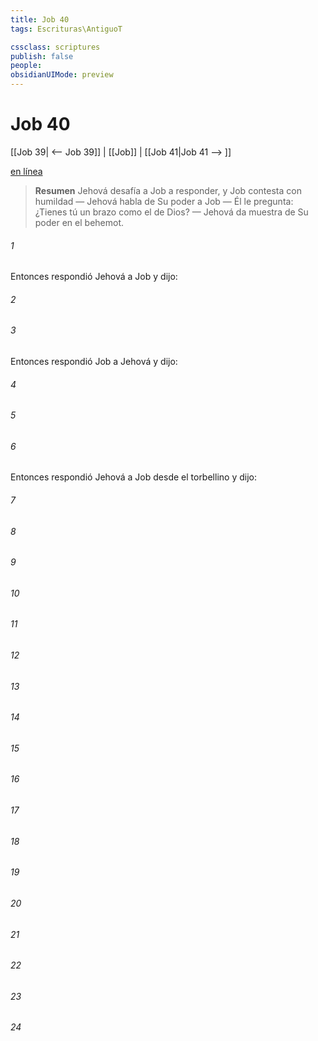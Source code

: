 ```yaml
---
title: Job 40
tags: Escrituras\AntiguoT

cssclass: scriptures
publish: false
people:
obsidianUIMode: preview
---
```


# Job 40
[[Job 39| <-- Job 39]] | [[Job]] | [[Job 41|Job 41 --> ]]

[en línea](https://churchofjesuschrist.org/study/scriptures/ot/job/40?lang=spa)

> __Resumen__
Jehová desafía a Job a responder, y Job contesta con humildad — Jehová habla de Su poder a Job — Él le pregunta: ¿Tienes tú un brazo como el de Dios? — Jehová da muestra de Su poder en el behemot.

###### 1 
Entonces respondió Jehová a Job y dijo:

###### 2 


###### 3 
Entonces respondió Job a Jehová y dijo:

###### 4 


###### 5 


###### 6 
Entonces respondió Jehová a Job desde el torbellino y dijo:

###### 7 


###### 8 


###### 9 


###### 10 


###### 11 


###### 12 


###### 13 


###### 14 


###### 15 


###### 16 


###### 17 


###### 18 


###### 19 


###### 20 


###### 21 


###### 22 


###### 23 


###### 24 


